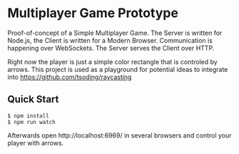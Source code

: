 # Multiplayer Game Prototype

Proof-of-concept of a Simple Multiplayer Game. The Server is written for Node.js, the Client is written for a Modern Browser. Communication is happening over WebSockets. The Server serves the Client over HTTP.

Right now the player is just a simple color rectangle that is controled by arrows. This project is used as a playground for potential ideas to integrate into https://github.com/tsoding/raycasting

## Quick Start

```console
$ npm install
$ npm run watch
```

Afterwards open http://localhost:6969/ in several browsers and control your player with arrows.
